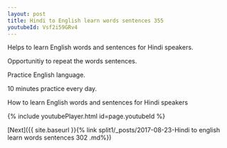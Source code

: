 ```yaml
---
layout: post
title: Hindi to English learn words sentences 355 
youtubeId: Vsf2i59GRv4
---
```

 
 
Helps to learn English words and sentences for Hindi speakers.

Opportunitiy to repeat the words sentences. 

Practice English language. 
 
10 minutes practice every day. 
 
How to learn English words and sentences for Hindi speakers 
 
{% include youtubePlayer.html id=page.youtubeId %}
 
 
[Next]({{ site.baseurl }}{% link  split1/_posts/2017-08-23-Hindi to english learn words sentences 302 .md%})
 
